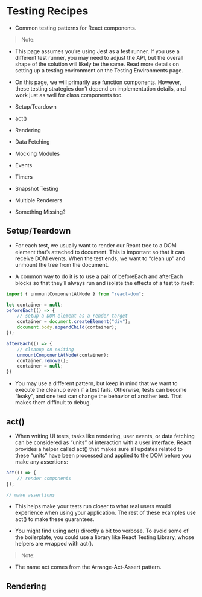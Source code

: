 # Testing Recipes

* Common testing patterns for React components.

> Note:

* This page assumes you’re using Jest as a test runner. If you use a different test runner, you may need to adjust the API, but the overall shape of the solution will likely be the same. Read more details on setting up a testing environment on the Testing Environments page.

* On this page, we will primarily use function components. However, these testing strategies don’t depend on implementation details, and work just as well for class components too.

* Setup/Teardown
* act()
* Rendering
* Data Fetching
* Mocking Modules
* Events
* Timers
* Snapshot Testing
* Multiple Renderers
* Something Missing?

## Setup/Teardown

* For each test, we usually want to render our React tree to a DOM element that’s attached to document. This is important so that it can receive DOM events. When the test ends, we want to “clean up” and unmount the tree from the document.

* A common way to do it is to use a pair of beforeEach and afterEach blocks so that they’ll always run and isolate the effects of a test to itself:

```ts
import { unmountComponentAtNode } from "react-dom";

let container = null;
beforeEach(() => {
    // setup a DOM element as a render target
    container = document.createElement("div");
    document.body.appendChild(container);
});

afterEach(() => {
    // cleanup on exiting
    unmountComponentAtNode(container);
    container.remove();
    container = null;
})
```

* You may use a different pattern, but keep in mind that we want to execute the cleanup even if a test fails. Otherwise, tests can become “leaky”, and one test can change the behavior of another test. That makes them difficult to debug.

## act()

* When writing UI tests, tasks like rendering, user events, or data fetching can be considered as “units” of interaction with a user interface. React provides a helper called act() that makes sure all updates related to these “units” have been processed and applied to the DOM before you make any assertions:

```ts
act(() => {
    // render components
});

// make assertions
```

* This helps make your tests run closer to what real users would experience when using your application. The rest of these examples use act() to make these guarantees.

* You might find using act() directly a bit too verbose. To avoid some of the boilerplate, you could use a library like React Testing Library, whose helpers are wrapped with act().

> Note:

* The name act comes from the Arrange-Act-Assert pattern.

## Rendering